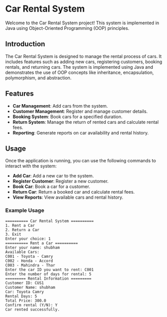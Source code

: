 # Car Rental System

Welcome to the Car Rental System project! This system is implemented in Java using Object-Oriented Programming (OOP) principles.

## Introduction

The Car Rental System is designed to manage the rental process of cars. It includes features such as adding new cars, registering customers, booking rentals, and returning cars. The system is implemented using Java and demonstrates the use of OOP concepts like inheritance, encapsulation, polymorphism, and abstraction.

## Features

- **Car Management**: Add cars from the system.
- **Customer Management**: Register and manage customer details.
- **Booking System**: Book cars for a specified duration.
- **Return System**: Manage the return of rented cars and calculate rental fees.
- **Reporting**: Generate reports on car availability and rental history.

## Usage

Once the application is running, you can use the following commands to interact with the system:

- **Add Car**: Add a new car to the system.
- **Register Customer**: Register a new customer.
- **Book Car**: Book a car for a customer.
- **Return Car**: Return a booked car and calculate rental fees.
- **View Reports**: View available cars and rental history.

### Example Usage

```plaintext
========== Car Rental System ==========
1. Rent a Car
2. Return a Car
3. Exit
Enter your choice: 1
========== Rent a Car ==========
Enter your name: shubham
Available Cars: 
C001 - Toyota - Camry
C002 - Honda - Accord
C003 - Mahindra - Thar
Enter the car ID you want to rent: C001
Enter the number of days for rental: 5
========= Rental Information =========
Customer ID: CUS1
Customer Name: shubham
Car: Toyota Camry
Rental Days: 5
Total Price: 300.0
Confirm rental (Y/N): Y
Car rented successfully.
